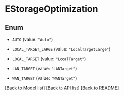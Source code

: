 # EStorageOptimization

## Enum


* `AUTO` (value: `"Auto"`)

* `LOCAL_TARGET_LARGE` (value: `"LocalTargetLarge"`)

* `LOCAL_TARGET` (value: `"LocalTarget"`)

* `LAN_TARGET` (value: `"LANTarget"`)

* `WAN_TARGET` (value: `"WANTarget"`)


[[Back to Model list]](../README.md#documentation-for-models) [[Back to API list]](../README.md#documentation-for-api-endpoints) [[Back to README]](../README.md)


